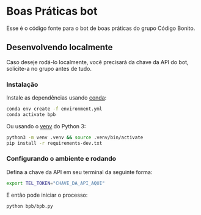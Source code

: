 # Boas Práticas bot

Esse é o código fonte para o bot de boas práticas do grupo Código Bonito.

## Desenvolvendo localmente

Caso deseje rodá-lo localmente, você precisará da chave da API do bot, solicite-a no grupo antes de tudo.

### Instalação

Instale as dependências usando [conda](https://docs.conda.io/projects/conda/en/latest/user-guide/install/index.html):

```sh
conda env create -f environment.yml
conda activate bpb
```

Ou usando o [venv](https://docs.python.org/3/library/venv.html) do Python 3:

```sh
python3 -m venv .venv && source .venv/bin/activate
pip install -r requirements-dev.txt
```

### Configurando o ambiente e rodando

Defina a chave da API em seu terminal da seguinte forma:

```sh
export TEL_TOKEN="CHAVE_DA_API_AQUI"
```

E então pode iniciar o processo:

```sh
python bpb/bpb.py
```
